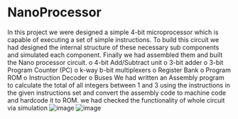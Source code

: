 # NanoProcessor
In this project we were designed a simple 4-bit microprocessor which is capable of executing a set of simple instructions.
To build this circuit we had designed the internal structure of these necessary sub components and simulated each component. Finally we had assembled them and built the Nano processor circuit.
o 4-bit Add/Subtract unit
o 3-bit adder
o 3-bit Program Counter (PC)
o k-way b-bit multiplexers
o Register Bank
o Program ROM
o Instruction Decoder
o Buses
We had written an Assembly program to calculate the total of all integers between 1 and 3 using the instructions in the given instructions set and convert the assembly code to machine code and hardcode it to ROM.
we had checked the functionality of whole circuit via simulation 
![image](https://github.com/sathu2000/NanoProcessor/assets/120351542/81040e80-4259-4f41-ba41-e58da015249f)
![image](https://github.com/sathu2000/NanoProcessor/assets/120351542/4ea2ed4a-772d-4cb0-b6cf-d5e8218569fe)

